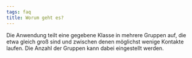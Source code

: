```yaml
---
tags: faq
title: Worum geht es?
---
```


Die Anwendung teilt eine gegebene Klasse in mehrere Gruppen auf,
die etwa gleich groß sind und zwischen denen möglichst wenige
Kontakte laufen. Die Anzahl der Gruppen kann dabei eingestellt
werden.
